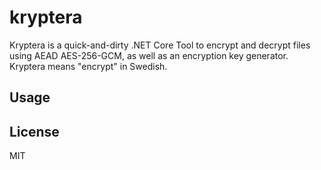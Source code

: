# kryptera

Kryptera is a quick-and-dirty .NET Core Tool to encrypt and decrypt files using AEAD AES-256-GCM, as well as an encryption key generator. Kryptera means "encrypt" in Swedish.

## Usage

## License

MIT